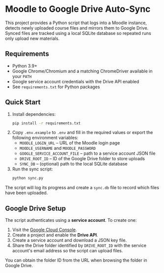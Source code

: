 # Moodle to Google Drive Auto-Sync

This project provides a Python script that logs into a Moodle instance,
detects newly uploaded course files and mirrors them to Google Drive.
Synced files are tracked using a local SQLite database so repeated runs
only upload new materials.

## Requirements

- Python 3.9+
- Google Chrome/Chromium and a matching ChromeDriver available in your `PATH`
- Google service account credentials with the Drive API enabled
- See `requirements.txt` for Python packages

## Quick Start

1. Install dependencies:
   ```bash
   pip install -r requirements.txt
   ```
2. Copy `.env.example` to `.env` and fill in the required values or export
   the following environment variables:
   - `MOODLE_LOGIN_URL` – URL of the Moodle login page
   - `MOODLE_USERNAME` and `MOODLE_PASSWORD`
   - `GOOGLE_SERVICE_ACCOUNT_FILE` – path to a service account JSON file
   - `DRIVE_ROOT_ID` – ID of the Google Drive folder to store uploads
   - `SYNC_DB` – (optional) path to the local SQLite database
3. Run the sync script:
   ```bash
   python sync.py
   ```

The script will log its progress and create a `sync.db` file to record
which files have been uploaded.

## Google Drive Setup

The script authenticates using a **service account**. To create one:

1. Visit the [Google Cloud Console](https://console.cloud.google.com/).
2. Create a project and enable the **Drive API**.
3. Create a service account and download a JSON key file.
4. Share the Drive folder identified by `DRIVE_ROOT_ID` with the service
   account's email address so the script can upload files.

You can obtain the folder ID from the URL when browsing the folder in
Google Drive.
